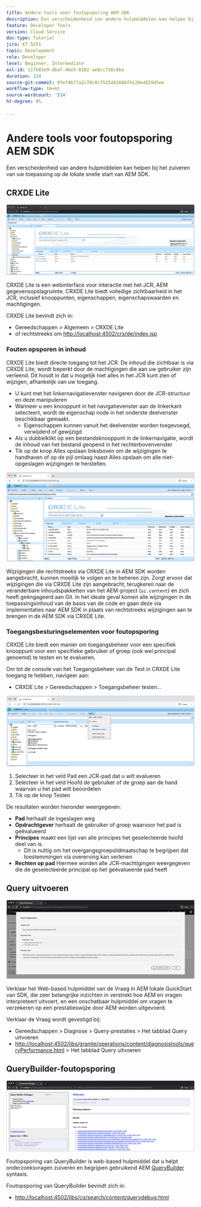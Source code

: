 ```yaml
---
title: Andere tools voor foutopsporing AEM SDK
description: Een verscheidenheid van andere hulpmiddelen kan helpen bij het zuiveren van de lokale snelle start van AEM SDK.
feature: Developer Tools
version: Cloud Service
doc-type: Tutorial
jira: KT-5251
topic: Development
role: Developer
level: Beginner, Intermediate
exl-id: 11fb83e9-dbaf-46e5-8102-ae8cc716c6ba
duration: 124
source-git-commit: 9fef4b77a2c70c8cf525d42686f4120e481945ee
workflow-type: tm+mt
source-wordcount: '514'
ht-degree: 0%

---
```


# Andere tools voor foutopsporing AEM SDK

Een verscheidenheid van andere hulpmiddelen kan helpen bij het zuiveren van uw toepassing op de lokale snelle start van AEM SDK.

## CRXDE Lite

![CRXDE Lite](./assets/other-tools/crxde-lite.png)

CRXDE Lite is een webinterface voor interactie met het JCR, AEM gegevensopslagruimte. CRXDE Lite biedt volledige zichtbaarheid in het JCR, inclusief knooppunten, eigenschappen, eigenschapswaarden en machtigingen.

CRXDE Lite bevindt zich in:

+ Gereedschappen > Algemeen > CRXDE Lite
+ of rechtstreeks om [http://localhost:4502/crx/de/index.jsp](http://localhost:4502/crx/de/index.jsp)

### Fouten opsporen in inhoud

CRXDE Lite biedt directe toegang tot het JCR. De inhoud die zichtbaar is via CRXDE Lite, wordt beperkt door de machtigingen die aan uw gebruiker zijn verleend. Dit houdt in dat u mogelijk niet alles in het JCR kunt zien of wijzigen, afhankelijk van uw toegang.

+ U kunt met het linkernavigatievenster navigeren door de JCR-structuur en deze manipuleren
+ Wanneer u een knooppunt in het navigatievenster aan de linkerkant selecteert, wordt de eigenschap node in het onderste deelvenster beschikbaar gemaakt.
   + Eigenschappen kunnen vanuit het deelvenster worden toegevoegd, verwijderd of gewijzigd
+ Als u dubbelklikt op een bestandsknooppunt in de linkernavigatie, wordt de inhoud van het bestand geopend in het rechterbovenvenster
+ Tik op de knop Alles opslaan linksboven om de wijzigingen te handhaven of op de pijl omlaag naast Alles opslaan om alle niet-opgeslagen wijzigingen te herstellen.

![CRXDE Lite - Fouten opsporen in inhoud](./assets/other-tools/crxde-lite__debugging-content.png)

Wijzigingen die rechtstreeks via CRXDE Lite in AEM SDK worden aangebracht, kunnen moeilijk te volgen en te beheren zijn. Zorgt ervoor dat wijzigingen die via CRXDE Lite zijn aangebracht, terugkeren naar de veranderbare inhoudspakketten van het AEM-project (`ui.content`) en zich heeft geëngageerd aan Git. In het ideale geval komen alle wijzigingen in de toepassingsinhoud van de basis van de code en gaan deze via implementaties naar AEM SDK in plaats van rechtstreeks wijzigingen aan te brengen in de AEM SDK via CRXDE Lite.

### Toegangsbesturingselementen voor foutopsporing

CRXDE Lite biedt een manier om toegangsbeheer voor een specifiek knooppunt voor een specifieke gebruiker of groep (ook wel principal genoemd) te testen en te evalueren.

Om tot de console van het Toegangsbeheer van de Test in CRXDE Lite toegang te hebben, navigeer aan:

+ CRXDE Lite > Gereedschappen > Toegangsbeheer testen...

![CRXDE Lite - Toegangscontrole testen](./assets/other-tools/crxde-lite__test-access-control.png)

1. Selecteer in het veld Pad een JCR-pad dat u wilt evalueren
1. Selecteer in het veld Hoofd de gebruiker of de groep aan de hand waarvan u het pad wilt beoordelen
1. Tik op de knop Testen

De resultaten worden hieronder weergegeven:

+ __Pad__ herhaalt de ingeslagen weg
+ __Opdrachtgever__ herhaalt de gebruiker of groep waarvoor het pad is geëvalueerd
+ __Principes__ maakt een lijst van alle principes het geselecteerde hoofd deel van is.
   + Dit is nuttig om het overgangsgroepslidmaatschap te begrijpen dat toestemmingen via overerving kan verlenen
+ __Rechten op pad__ Hiermee worden alle JCR-machtigingen weergegeven die de geselecteerde principal op het geëvalueerde pad heeft

## Query uitvoeren

![Query uitvoeren](./assets/other-tools/explain-query.png)

Verklaar het Web-based hulpmiddel van de Vraag in AEM lokale QuickStart van SDK, die zeer belangrijke inzichten in verstrekt hoe AEM en vragen interpreteert uitvoert, en een onschatbaar hulpmiddel om vragen te verzekeren op een prestatieswijze door AEM worden uitgevoerd.

Verklaar de Vraag wordt gevestigd bij:

+ Gereedschappen > Diagnose > Query-prestaties > Het tabblad Query uitvoeren
+ [http://localhost:4502/libs/granite/operations/content/diagnosistools/queryPerformance.html](http://localhost:4502/libs/granite/operations/content/diagnosistools/queryPerformance.html) > Het tabblad Query uitvoeren

## QueryBuilder-foutopsporing

![QueryBuilder-foutopsporing](./assets/other-tools/query-debugger.png)

Foutopsporing van QueryBuilder is web-based hulpmiddel dat u helpt onderzoeksvragen zuiveren en begrijpen gebruikend AEM [QueryBuilder](https://experienceleague.adobe.com/docs/experience-manager-65/developing/platform/query-builder/querybuilder-api.html) syntaxis.

Foutopsporing van QueryBuilder bevindt zich in:

+ [http://localhost:4502/libs/cq/search/content/querydebug.html](http://localhost:4502/libs/cq/search/content/querydebug.html)
